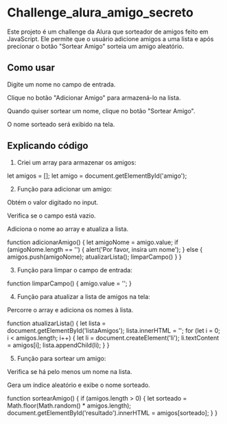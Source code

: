 # Challenge_alura_amigo_secreto

Este projeto é um challenge da Alura que sorteador de amigos feito em JavaScript. Ele permite que o usuário adicione amigos a uma lista e após precionar o botão "Sortear Amigo" sorteia um amigo aleatório.

 <h2>Como usar</h2>

Digite um nome no campo de entrada.

Clique no botão "Adicionar Amigo" para armazená-lo na lista.

Quando quiser sortear um nome, clique no botão "Sortear Amigo".

O nome sorteado será exibido na tela.

 <h2>Explicando código</h2>

1. Criei um array para armazenar os amigos:

let amigos = [];
let amigo = document.getElementById('amigo');

2. Função para adicionar um amigo:

Obtém o valor digitado no input.

Verifica se o campo está vazio.

Adiciona o nome ao array e atualiza a lista.

function adicionarAmigo() {
    let amigoNome = amigo.value;
    if (amigoNome.length == '') {
        alert('Por favor, insira um nome');
    } else {
        amigos.push(amigoNome);
        atualizarLista();
        limparCampo()
    }
}

3. Função para limpar o campo de entrada:

function limparCampo() {
    amigo.value = '';
}

4. Função para atualizar a lista de amigos na tela:

Percorre o array e adiciona os nomes à lista.

function atualizarLista() {
    let lista = document.getElementById('listaAmigos');
    lista.innerHTML = '';
    for (let i = 0; i < amigos.length; i++) {
        let li = document.createElement('li');
        li.textContent = amigos[i];
        lista.appendChild(li);
    }
}

5. Função para sortear um amigo:

Verifica se há pelo menos um nome na lista.

Gera um índice aleatório e exibe o nome sorteado.

function sortearAmigo() {
    if (amigos.length > 0) {
        let sorteado = Math.floor(Math.random() * amigos.length);
        document.getElementById('resultado').innerHTML = amigos[sorteado];
    }
}



